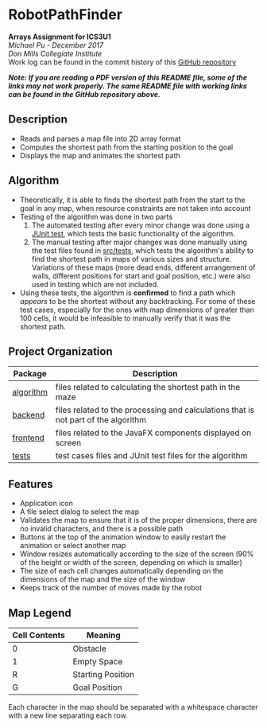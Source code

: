 # RobotPathFinder
**Arrays Assignment for ICS3U1<br>**
_Michael Pu - December 2017<br>
Don Mills Collegiate Institute<br>_
Work log can be found in the commit history of this [GitHub repository](https://github.com/mchlp/RobotPathFinder)

**_Note: If you are reading a PDF version of this README file, some of the links may not work properly. The same README file with working links can be found in the GitHub repository above._**

## Description
- Reads and parses a map file into 2D array format
- Computes the shortest path from the starting position to the goal
- Displays the map and animates the shortest path

## Algorithm
- Theoretically, it is able to finds the shortest path from the start to the goal in any map, when resource constraints are not taken into account
- Testing of the algorithm was done in two parts
    1. The automated testing after every minor change was done using a [JUnit test](src/tests/AlgorithmTest.java), which tests the basic functionality of the algorithm.
    2. The manual testing after major changes was done manually using the test files found in [src/tests](src/tests), which tests the algorithm's ability to find the shortest path in maps of various sizes and structure. Variations of these maps (more dead ends, different arrangement of walls, different positions for start and goal position, etc.) were also used in testing which are not included.
- Using these tests, the algorithm is **confirmed** to find a path which *appears* to be the shortest without any backtracking. For some of these test cases, especially for the ones with map dimensions of greater than 100 cells, it would be infeasible to manually verify that it was the shortest path. 

## Project Organization
Package                          | Description
---                              | ---
[algorithm](src/algorithm)       | files related to calculating the shortest path in the maze
[backend](src/backend)           | files related to the processing and calculations that is not part of the algorithm
[frontend](src/frontend)         | files related to the JavaFX components displayed on screen
[tests](src/tests)               | test cases files and JUnit test files for the algorithm

## Features
- Application icon
- A file select dialog to select the map
- Validates the map to ensure that it is of the proper dimensions, there are no invalid characters, and there is a possible path
- Buttons at the top of the animation window to easily restart the animation or select another map
- Window resizes automatically according to the size of the screen (90% of the height or width of the screen, depending on which is smaller)
- The size of each cell changes automatically depending on the dimensions of the map and the size of the window
- Keeps track of the number of moves made by the robot


## Map Legend
Cell Contents   | Meaning
---             | ---
0               | Obstacle
1               | Empty Space
R               | Starting Position
G               | Goal Position

Each character in the map should be separated with a whitespace character with a new line separating each row.


